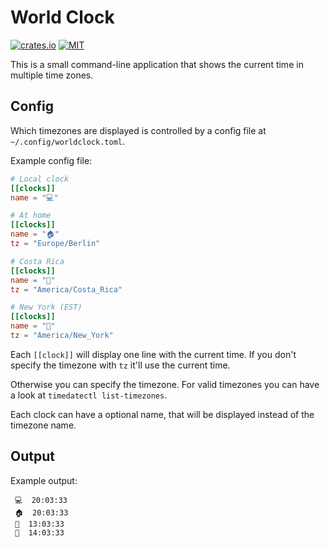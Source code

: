 # World Clock

[![crates.io](https://img.shields.io/crates/v/worldclock.svg)](https://crates.io/crates/worldclock)
[![MIT](https://img.shields.io/crates/l/worldclock.svg)](./LICENSE)

This is a small command-line application that shows the current time in multiple time zones.

## Config

Which timezones are displayed is controlled by a config file at `~/.config/worldclock.toml`. 

Example config file:

```toml
# Local clock
[[clocks]]
name = "💻"

# At home
[[clocks]]
name = "🏠"
tz = "Europe/Berlin"

# Costa Rica
[[clocks]]
name = "🌴"
tz = "America/Costa_Rica"

# New York (EST)
[[clocks]]
name = "🗽"
tz = "America/New_York"
```

Each `[[clock]]` will display one line with the current time. If you don't specify the timezone with `tz` it'll use the current time.

Otherwise you can specify the timezone. For valid timezones you can have a look at `timedatectl list-timezones`.

Each clock can have a optional name, that will be displayed instead of the timezone name.

## Output

Example output:

```
 💻  20:03:33
 🏠  20:03:33
 🌴  13:03:33
 🗽  14:03:33
```
